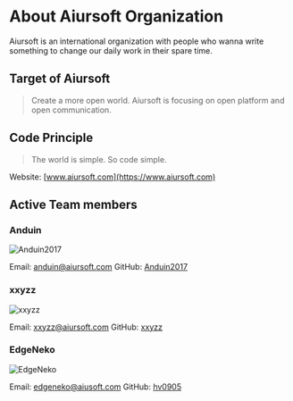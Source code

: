# About Aiursoft Organization

Aiursoft is an international organization with people who wanna write something to change our daily work in their spare time.

## Target of Aiursoft

> Create a more open world. Aiursoft is focusing on open platform and open communication.

## Code Principle

> The world is simple. So code simple.

Website: [www.aiursoft.com](https://www.aiursoft.com)

## Active Team members

### Anduin

![Anduin2017](https://github.com/Anduin2017.png?size=70)

Email: [anduin@aiursoft.com](mailto:anduin@aiursoft.com) GitHub: [Anduin2017](https://github.com/Anduin2017)

### xxyzz

![xxyzz](https://github.com/xxyzz.png?size=70)

Email: [xxyzz@aiursoft.com](mailto:xxyzz@aiursoft.com) GitHub: [xxyzz](https://github.com/xxyzz)

### EdgeNeko

![EdgeNeko](https://github.com/hv0905.png?size=70)

Email: [edgeneko@aiusoft.com](mailto:edgeneko@aiursoft.com) GitHub: [hv0905](https://github.com/hv0905)

